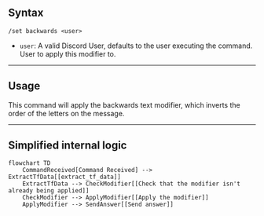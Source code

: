 ## Syntax
`/set backwards <user>`

- `user`: A valid Discord User, defaults to the user executing the command. User to
          apply this modifier to.

---

## Usage
This command will apply the backwards text modifier, which inverts the order of the
letters on the message.

---

## Simplified internal logic
```mermaid
flowchart TD
    CommandReceived[Command Received] --> ExtractTfData[[extract_tf_data]]
    ExtractTfData --> CheckModifier[[Check that the modifier isn't already being applied]]
    CheckModifier --> ApplyModifier[[Apply the modifier]]
    ApplyModifier --> SendAnswer[[Send answer]]
```